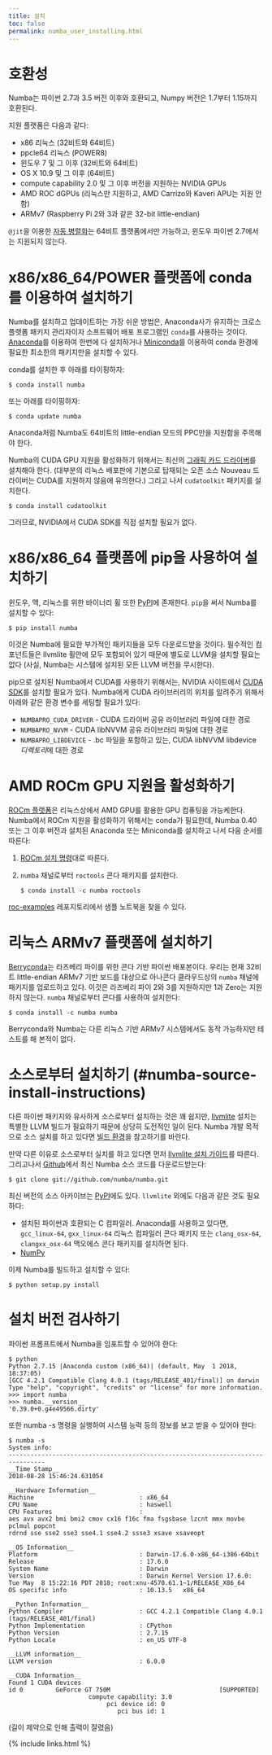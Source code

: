 ```yaml
---
title: 설치
toc: false
permalink: numba_user_installing.html
---
```


호환성
=============

Numba는 파이썬 2.7과 3.5 버전 이후와 호환되고, Numpy 버전은 1.7부터 1.15까지 호환된다.

지원 플랫폼은 다음과 같다:

-   x86 리눅스 (32비트와 64비트)
-   ppcle64 리눅스 (POWER8)
-   윈도우 7 및 그 이후 (32비트와 64비트)
-   OS X 10.9 및 그 이후 (64비트)
-   compute capability 2.0 및 그 이후 버전을 지원하는 NVIDIA GPUs
-   AMD ROC dGPUs (리눅스만 지원하고, AMD Carrizo와 Kaveri APU는 지원 안 함)
-   ARMv7 (Raspberry Pi 2와 3과 같은 32-bit little-endian)

`@jit`을 이용한 [자동 병렬화](numba_user_parallel.html)는 64비트 플랫폼에서만 가능하고, 윈도우 파이썬 2.7에서는 지원되지 않는다.

x86/x86\_64/POWER 플랫폼에 conda를 이용하여 설치하기
=====================================================

Numba를 설치하고 업데이트하는 가장 쉬운 방법은, Anaconda사가 유지하는 크로스 플랫폼 패키지 관리자이자 소프트웨어 배포 프로그램인 `conda`를 사용하는 것이다.
[Anaconda](https://www.anaconda.com/download)를 이용하여 한번에 다 설치하거나 
[Miniconda](https://conda.io/miniconda.html)를 이용하여 conda 환경에 필요한 최소한의 패키지만을 설치할 수 있다.

conda를 설치한 후 아래를 타이핑하자:

    $ conda install numba

또는 아래를 타이핑하자:

    $ conda update numba

Anaconda처럼 Numba도 64비트의 little-endian 모드의 PPC만을 지원함을 주목해야 한다.

Numba의 CUDA GPU 지원을 활성화하기 위해서는 최신의 [그래픽 카드 드라이버](https://www.nvidia.com/Download/index.aspx)를 설치해야 한다.
(대부분의 리눅스 배포판에 기본으로 탑재되는 오픈 소스 Nouveau 드라이버는 CUDA를 지원하지 않음에 유의한다.)
그리고 나서 `cudatoolkit` 패키지를 설치한다.

    $ conda install cudatoolkit

그러므로, NVIDIA에서 CUDA SDK를 직접 설치할 필요가 없다.

x86/x86\_64 플랫폼에 pip을 사용하여 설치하기
=============================================

윈도우, 맥, 리눅스를 위한 바이너리 휠 또한 [PyPI](https://pypi.org/project/numba/)에 존재한다.
`pip`을 써서 Numba를 설치할 수 있다:

    $ pip install numba

이것은 Numba에 필요한 부가적인 패키지들을 모두 다운로드받을 것이다. 
필수적인 컴포넌트들은 llvmlite 휠안에 모두 포함되어 있기 때문에 별도로 LLVM을 설치할 필요는 없다
(사실, Numba는 시스템에 설치된 모든 LLVM 버전을 무시한다).

pip으로 설치된 Numba에서 CUDA를 사용하기 위해서는, NVIDIA 사이트에서 [CUDA SDK](https://developer.nvidia.com/cuda-downloads)를 설치할 필요가 있다.
Numba에게 CUDA 라이브러리의 위치를 알려주기 위해서 아래와 같은 환경 변수를 세팅할 필요가 있다:

-   `NUMBAPRO_CUDA_DRIVER` - CUDA 드라이버 공유 라이브러리 파일에 대한 경로
-   `NUMBAPRO_NVVM` - CUDA libNVVM 공유 라이브러리 파일에 대한 경로
-   `NUMBAPRO_LIBDEVICE` - .bc 파일을 포함하고 있는, CUDA libNVVM libdevice *디렉토리*에 대한 경로

AMD ROCm GPU 지원을 활성화하기
=============================

[ROCm 플랫폼](https://rocm.github.io/)은 리눅스상에서 AMD GPU를 활용한 GPU 컴퓨팅을 가능케한다. 
Numba에서 ROCm 지원을 활성화하기 위해서는 conda가 필요한데, Numba 0.40 또는 그 이후 버전과 설치된 Anaconda 또는 Miniconda를 설치하고 나서
다음 순서를 따른다:

1.  [ROCm 설치 명령](https://rocm.github.io/install.html)대로 따른다.
2.  `numba` 채널로부터 `roctools` 콘다 패키지를 설치한다.

        $ conda install -c numba roctools

[roc-examples](https://github.com/numba/roc-examples) 레포지토리에서 샘플 노트북을 찾을 수 있다. 

리눅스 ARMv7 플랫폼에 설치하기
===================================

[Berryconda](https://https://github.com/jjhelmus/berryconda)는 라즈베리 파이를 위한 콘다 기반 파이썬 배포본이다.
우리는 현재 32비트 little-endian ARMv7 기반 보드를 대상으로 아나콘다 클라우드상의 `numba` 채널에 패키지를 업로드하고 있다.
이것은 라즈베리 파이 2와 3를 지원하지만 1과 Zero는 지원하지 않는다.
`numba` 채널로부터 콘다를 사용하여 설치한다:

    $ conda install -c numba numba

Berryconda와 Numba는 다른 리눅스 기반 ARMv7 시스템에서도 동작 가능하지만 테스트를 해 본적이 없다.

소스로부터 설치하기 (#numba-source-install-instructions)
======================

다른 파이썬 패키지와 유사하게 소스로부터 설치하는 것은 꽤 쉽지만, 
[llvmlite](https://github.com/numba/llvmlite) 설치는 특별한 LLVM 빌드가 필요하기 때문에 상당히 도전적인 일이 된다.
Numba 개발 목적으로 소스 설치를 하고 있다면 [빌드 환경](http://numba.pydata.org/numba-doc/latest/developer/contributing.html#buildenv)을 참고하기를 바란다.

만약 다른 이유로 소스로부터 실치를 하고 있다면 먼저 [llvmlite 설치 가이드](https://llvmlite.readthedocs.io/en/latest/admin-guide/install.html)를 따른다.
그리고나서 [Github](https://github.com/numba/numba)에서 최신 Numba 소스 코드를 다운로드받는다:

    $ git clone git://github.com/numba/numba.git

최신 버전의 소스 아카이브는 [PyPI](https://pypi.org/project/numba/)에도 있다.
`llvmlite` 외에도 다음과 같은 것도 필요하다:

-   설치된 파이썬과 호환되는 C 컴파일러. Anaconda를 사용하고 있다면, `gcc_linux-64`, `gxx_linux-64` 리눅스 컴파일러 콘다 패키지 또는 
    `clang_osx-64`, `clangxx_osx-64` 맥오에스 콘다 패키지를 설치하면 된다.
-   [NumPy](http://www.numpy.org/)

이제 Numba를 빌드하고 설치할 수 있다:

    $ python setup.py install

설치 버전 검사하기
==========================

파이썬 프롬프트에서 Numba을 임포트할 수 있어야 한다:

    $ python
    Python 2.7.15 |Anaconda custom (x86_64)| (default, May  1 2018, 18:37:05)
    [GCC 4.2.1 Compatible Clang 4.0.1 (tags/RELEASE_401/final)] on darwin
    Type "help", "copyright", "credits" or "license" for more information.
    >>> import numba
    >>> numba.__version__
    '0.39.0+0.g4e49566.dirty'

또한 numba -s 명령을 실행하여 시스템 능력 등의 정보를 보고 받을 수 있어야 한다:

    $ numba -s
    System info:
    --------------------------------------------------------------------------------
    __Time Stamp__
    2018-08-28 15:46:24.631054

    __Hardware Information__
    Machine                             : x86_64
    CPU Name                            : haswell
    CPU Features                        :
    aes avx avx2 bmi bmi2 cmov cx16 f16c fma fsgsbase lzcnt mmx movbe pclmul popcnt
    rdrnd sse sse2 sse3 sse4.1 sse4.2 ssse3 xsave xsaveopt

    __OS Information__
    Platform                            : Darwin-17.6.0-x86_64-i386-64bit
    Release                             : 17.6.0
    System Name                         : Darwin
    Version                             : Darwin Kernel Version 17.6.0: Tue May  8 15:22:16 PDT 2018; root:xnu-4570.61.1~1/RELEASE_X86_64
    OS specific info                    : 10.13.5   x86_64

    __Python Information__
    Python Compiler                     : GCC 4.2.1 Compatible Clang 4.0.1 (tags/RELEASE_401/final)
    Python Implementation               : CPython
    Python Version                      : 2.7.15
    Python Locale                       : en_US UTF-8

    __LLVM information__
    LLVM version                        : 6.0.0

    __CUDA Information__
    Found 1 CUDA devices
    id 0         GeForce GT 750M                              [SUPPORTED]
                          compute capability: 3.0
                               pci device id: 0
                                  pci bus id: 1

(길이 제약으로 인해 출력이 잘렸음)

{% include links.html %}